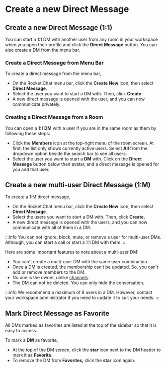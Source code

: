 # Create a new Direct Message

## Create a new Direct Message (1:1)

You can start a 1:1 DM with another user from any room in your workspace when you open their profile and click the **Direct Message** button. You can also create a DM from the menu bar.

### Create a Direct Message from Menu Bar

To create a direct message from the menu bar,

* On the Rocket.Chat menu bar, click the **Create New** icon, then select **Direct Message**.&#x20;
* Select the user you want to start a DM with. Then, click **Create.**
* A new direct message is opened with the user, and you can now communicate privately.

### Creating a Direct Message from a Room

You can open a 1:1 **DM** with a user if you are in the same room as them by following these steps:

* Click the **Members** icon at the top-right menu of the room screen. At first, the list only shows currently active users. Select **All** from the dropdown option beside the search bar to see all users.
* Select the user you want to start a **DM** with. Click on the **Direct Message** button below their avatar, and a direct message is opened for you and that user.

## Create a new multi-user Direct Message (1:M)

To create a 1:M direct message,

* On the Rocket.Chat menu bar, click the **Create New** icon, then select **Direct Message**.&#x20;
* Select the users you want to start a DM with. Then, click **Create.**
* A new direct message is opened with the users, and you can now communicate with all of them in a DM.

:::info
You can not ignore, block, mute, or remove a user for multi-user DMs. Although, you can start a call or start a 1:1 DM with them.
:::

Here are some important features to note about a multi-user DM:

* You can't create a multi-user DM with the same user combination.
* Once a DM is created, the membership can't be updated. So, you can't add or remove members to the DM.
* No one is the owner, unlike [channels](../channels/).
* The DM can not be deleted. You can only hide the conversation.

:::info
We recommend a maximum of 8 users in a DM. However, contact your workspace administrator if you need to update it to suit your needs.
:::

## Mark Direct Message as Favorite

&#x20;All DMs marked as favorites are listed at the top of the sidebar so that it is easy to access.

To mark a **DM** as favorite,

* At the top of the DM screen, click the **star** icon next to the DM header to mark it as **Favorite**.
* To remove the DM from **Favorites,** click the **star** icon again.
